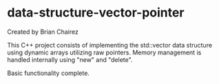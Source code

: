 # data-structure-vector-pointer

Created by Brian Chairez

This C++ project consists of implementing the std::vector data structure using dynamic arrays utilizing raw pointers.
Memory management is handled internally using "new" and "delete".

Basic functionality complete.
